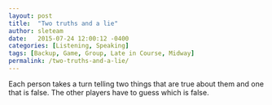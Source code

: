 ```yaml
---
layout: post
title:  "Two truths and a lie"
author: sleteam
date:   2015-07-24 12:00:12 -0400
categories: [Listening, Speaking]
tags: [Backup, Game, Group, Late in Course, Midway]
permalink: /two-truths-and-a-lie/
---
```

Each person takes a turn telling two things that are true about them and one that is false. The other players have to guess which is false.